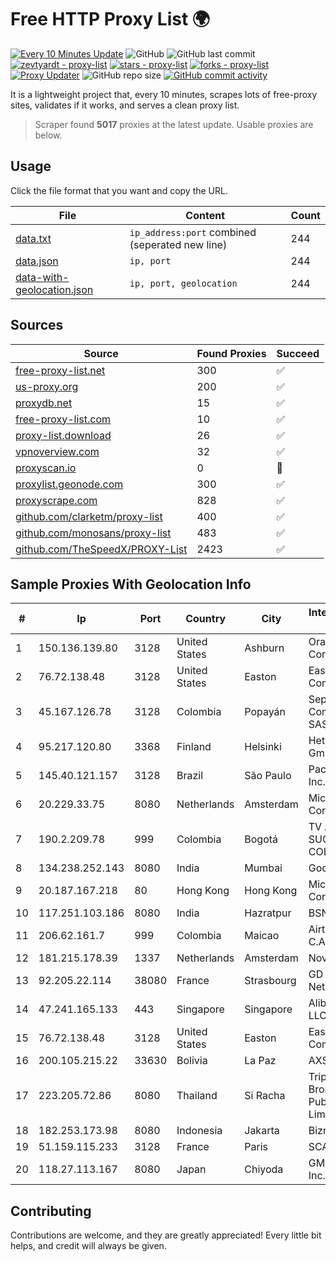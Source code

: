 
# Free HTTP Proxy List 🌍

[![Every 10 Minutes Update](https://github.com/mertguvencli/http-proxy-list/actions/workflows/main.yml/badge.svg?branch=main)](https://github.com/mertguvencli/http-proxy-list/actions/workflows/main.yml)
![GitHub](https://img.shields.io/github/license/mertguvencli/http-proxy-list)
![GitHub last commit](https://img.shields.io/github/last-commit/mertguvencli/http-proxy-list)
[![zevtyardt - proxy-list](https://img.shields.io/static/v1?label=zevtyardt&message=proxy-list&color=blue&logo=github)](https://github.com/zevtyardt/proxy-list "Go to GitHub repo")
[![stars - proxy-list](https://img.shields.io/github/stars/zevtyardt/proxy-list?style=social)](https://github.com/zevtyardt/proxy-list)
[![forks - proxy-list](https://img.shields.io/github/forks/zevtyardt/proxy-list?style=social)](https://github.com/zevtyardt/proxy-list)
[![Proxy Updater](https://github.com/zevtyardt/proxy-list/workflows/Proxy%20Updater/badge.svg)](https://github.com/zevtyardt/proxy-list/actions?query=workflow:"Proxy+Updater")
![GitHub repo size](https://img.shields.io/github/repo-size/zevtyardt/proxy-list)
[![GitHub commit activity](https://img.shields.io/github/commit-activity/m/zevtyardt/proxy-list?logo=commits)](https://github.com/zevtyardt/proxy-list/commits/main)

It is a lightweight project that, every 10 minutes, scrapes lots of free-proxy sites, validates if it works, and serves a clean proxy list.

> Scraper found **5017** proxies at the latest update. Usable proxies are below.

## Usage

Click the file format that you want and copy the URL.

|File|Content|Count|
|----|-------|-----|
|[data.txt](https://raw.githubusercontent.com/mertguvencli/http-proxy-list/main/proxy-list/data.txt)|`ip_address:port` combined (seperated new line)|244|
|[data.json](https://raw.githubusercontent.com/mertguvencli/http-proxy-list/main/proxy-list/data.json)|`ip, port`|244|
|[data-with-geolocation.json](https://raw.githubusercontent.com/mertguvencli/http-proxy-list/main/proxy-list/data-with-geolocation.json)|`ip, port, geolocation`|244|

## Sources

|Source|Found Proxies|Succeed|
|------|-------------|-------|
|[free-proxy-list.net](https://free-proxy-list.net)|300|✅|
|[us-proxy.org](https://www.us-proxy.org)|200|✅|
|[proxydb.net](http://proxydb.net)|15|✅|
|[free-proxy-list.com](https://free-proxy-list.com/?page=&port=&type%5B%5D=http&type%5B%5D=https&up_time=0&search=Search)|10|✅|
|[proxy-list.download](https://www.proxy-list.download/HTTP)|26|✅|
|[vpnoverview.com](https://vpnoverview.com/privacy/anonymous-browsing/free-proxy-servers)|32|✅|
|[proxyscan.io](https://www.proxyscan.io)|0|🚫|
|[proxylist.geonode.com](https://proxylist.geonode.com/api/proxy-list?limit=300&page=1&sort_by=lastChecked&sort_type=desc&protocols=http,https)|300|✅|
|[proxyscrape.com](https://api.proxyscrape.com/v2/?request=displayproxies&protocol=http&timeout=10000&country=all&ssl=all&anonymity=all)|828|✅|
|[github.com/clarketm/proxy-list](https://raw.githubusercontent.com/clarketm/proxy-list/master/proxy-list-raw.txt)|400|✅|
|[github.com/monosans/proxy-list](https://raw.githubusercontent.com/monosans/proxy-list/main/proxies/http.txt)|483|✅|
|[github.com/TheSpeedX/PROXY-List](https://raw.githubusercontent.com/TheSpeedX/PROXY-List/master/http.txt)|2423|✅|


## Sample Proxies With Geolocation Info

|#|Ip|Port|Country|City|Internet Service Provider|
|-|--|----|-------|----|-------------------------|
|1|150.136.139.80|3128|United States|Ashburn|Oracle Corporation|
|2|76.72.138.48|3128|United States|Easton|Easton Utilities Commission|
|3|45.167.126.78|3128|Colombia|Popayán|Sepcom Comunicaciones SAS|
|4|95.217.120.80|3368|Finland|Helsinki|Hetzner Online GmbH|
|5|145.40.121.157|3128|Brazil|São Paulo|Packet Host, Inc.|
|6|20.229.33.75|8080|Netherlands|Amsterdam|Microsoft Corporation|
|7|190.2.209.78|999|Colombia|Bogotá|TV AZTECA SUCURSAL COLOMBIA|
|8|134.238.252.143|8080|India|Mumbai|Google LLC|
|9|20.187.167.218|80|Hong Kong|Hong Kong|Microsoft Corporation|
|10|117.251.103.186|8080|India|Hazratpur|BSNL Internet|
|11|206.62.161.7|999|Colombia|Maicao|Airtek Solutions C.A.|
|12|181.215.178.39|1337|Netherlands|Amsterdam|NovoServe B.V.|
|13|92.205.22.114|38080|France|Strasbourg|GD MASS Network|
|14|47.241.165.133|443|Singapore|Singapore|Alibaba.com LLC|
|15|76.72.138.48|3128|United States|Easton|Easton Utilities Commission|
|16|200.105.215.22|33630|Bolivia|La Paz|AXS Bolivia S. A.|
|17|223.205.72.86|8080|Thailand|Si Racha|Triple T Broadband Public Company Limited|
|18|182.253.173.98|8080|Indonesia|Jakarta|Biznet Metronet|
|19|51.159.115.233|3128|France|Paris|SCALEWAY|
|20|118.27.113.167|8080|Japan|Chiyoda|GMO Internet, Inc.|



## Contributing

Contributions are welcome, and they are greatly appreciated! Every
little bit helps, and credit will always be given.

